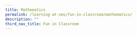 ```yaml
---
title: Mathematics
permalink: /learning-at-sms/fun-in-classroom/mathematics/
description: ""
third_nav_title: Fun in Classroom
---
```

